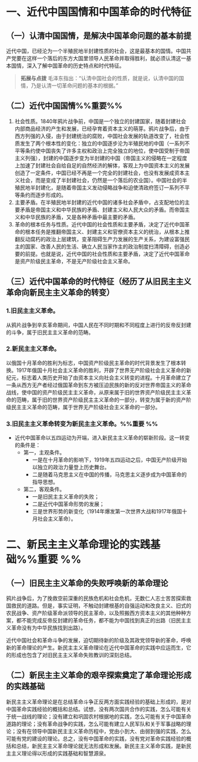 # 一、近代中国国情和中国革命的时代特征
## （一）认清中国国情，是解决中国革命问题的基本前提
近代中国，已经沦为一个半殖民地半封建性质的社会，这是最基本的国情。中国共产党要在这样一个落后的东方大国里领导人民革命并取得胜利，就必须认清这一基本国情，深入了解中国革命的历史特点和时代特征。

>**拓展与点拨**
毛泽东指出：“认清中国社会的性质，就是说，认清中国的国情，乃是认清一切革命问题的基本的根据。”
## （二）近代中国国情%%重要%%
1. 社会性质。1840年鸦片战争前，中国是一个独立的封建国家，随着封建社会内部商品经济的产生和发展，已经孕育着资本主义的萌芽。鸦片战争后，由于西方列强的入侵，由于封建统治的腐败，中国社会发展的轨道改变了，社会性质发生了两个根本性的变化：独立的中国逐步沦为半殖民地的中国（一系列不平等条约使中国丧失了许多主权和政治上完全独立的地位，使中国受制于帝国主义列强），封建的中国逐步变为半封建的中国（帝国主义的侵略在一定程度上加速了封建社会自给自足的自然经济的解体，客观上为中国资本主义的发展创造了一定条件，中国已经不再是一个完全的封建社会，也没有发展成资本主义社会，而是变成了半封建社会，仍然是一个落后的农业国）。中国社会的半殖民地半封建化，是随着帝国主义发动侵略战争和迫使清政府签订一系列不平等条约而逐步形成的。
2. 主要矛盾。在半殖民地半封建的近代中国的诸多社会矛盾中，占支配地位的主要矛盾是帝国主义和中华民族的矛盾、封建主义和人民大众的矛盾。而帝国主义和中华民族的矛盾，又是各种矛盾中最主要的矛盾。
3. 革命的根本任务与性质。近代中国的社会性质和主要矛盾，决定了近代中国革命的根本任务是推翻帝国主义、封建主义和官僚资本主义的统治，从根本上推翻反动腐朽的政治上层建筑，变革阻碍生产力发展的生产关系，为建设富强民主的国家、改善人民的生活、确立人民当家作主的政治制度扫清障碍，创造必要的前提。也就是说，近代中国的社会性质和主要矛盾，决定了近代中国革命是资产阶级民主革命，不是无产阶级社会主义革命。
## （三）近代中国革命的时代特征（经历了从旧民主主义革命向新民主主义革命的转变）
### 1.旧民主主义革命。
从鸦片战争到辛亥革命期间，中国人民在不同时期和不同程度上进行的反帝反封建的斗争，属于旧民主主义革命的范畴。
### 2.新民主主义革命。
以俄国十月革命的胜利为标志，中国资产阶级民主革命的时代背景发生了根本转换。1917年俄国十月社会主义革命的胜利，开辟了世界无产阶级社会主义革命的新纪元，标志着人类历史开始了由资本主义向社会主义转变的进程。十月革命建立了一条从西方无产者经过俄国革命到东方被压迫民族的新的反对世界帝国主义的革命战线，使中国的资产阶级民主主义革命，从原来属于旧的世界资产阶级民主主义革命的范畴，属于旧的世界资产阶级民主主义革命的一部分，转变为属于新的资产阶级民主主义革命的范畴，属于世界无产阶级社会主义革命的一部分。
### 3.旧民主主义革命转变为新民主主义革命。%%重要 %%
- 近代中国革命以五四运动为开端，进入新民主主义革命的崭新阶段。这一转变的条件是：
	- 第一，主观条件。
		- 一是在十月革命的影响下，1919年五四运动之后，中国无产阶级开始以独立的政治力量登上历史舞台。
		- 二是随着马克思主义在中国的传播，马克思主义逐步成为中国革命的指导思想。
	- 第二，客观条件。
		- 一是旧民主主义革命的失败；
		- 二是近代中国革命形势的发展；
		- 三是世界形势的新变化（1914年爆发第一次世界大战和1917年俄国十月社会主义革命）。
# 二、新民主主义革命理论的实践基础%%重要 %%
## （一）旧民主主义革命的失败呼唤新的革命理论
鸦片战争后，为了挽救空前深重的民族危机和社会危机，无数仁人志士苦苦探索救国救民的道路。但是，事实证明，不触动封建根基的自强运动和改良主义、旧式的农民战争、资产阶级革命派领导的民主革命，以及照搬西方资本主义的其他种种方案，都不能完成反帝反封建的革命任务，都不能为中国找到真正的出路（旧民主主义革命没有为中华民族找到出路）。

近代中国社会和革命斗争的发展，迫切期待新的阶级及其政党领导新的革命，呼唤新的革命理论的产生。新民主主义革命理论在近代中国革命的实践中应运而生，它的形成也包含了对旧民主主义革命失败教训的深刻总结。
## （二）新民主主义革命的艰辛探索奠定了革命理论形成的实践基础
新民主主义革命理论是在总结革命斗争正反两方面实践经验的基础上形成的，是对中国革命实践经验的概括和总结。试想，没有两次国共合作的实践，怎么可能有关于统一战线的理论；没有建立和巩固农村根据地的实践，怎么可能有关于中国革命道路的理论；没有革命战争的实践，怎么可能有建立人民军队和关于军事战略的理论；没有在领导中国新民主主义革命历程中，党由小到大、由弱到强的实践，怎么可能有党的建设的理论。总之，没有中国革命的实践，没有党对革命实践经验的概括和总结，新民主主义革命理论就无法形成和发展。新民主主义革命实践，是新民主主义理论得以形成的实践基础和智慧源泉。